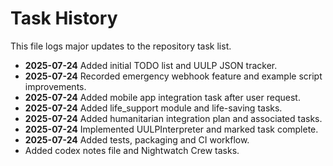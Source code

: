 # Task History

This file logs major updates to the repository task list.

- **2025-07-24** Added initial TODO list and UULP JSON tracker.
- **2025-07-24** Recorded emergency webhook feature and example script improvements.
- **2025-07-24** Added mobile app integration task after user request.
- **2025-07-24** Added life_support module and life-saving tasks.
- **2025-07-24** Added humanitarian integration plan and associated tasks.
- **2025-07-24** Implemented UULPInterpreter and marked task complete.
- **2025-07-24** Added tests, packaging and CI workflow.
- Added codex notes file and Nightwatch Crew tasks.
